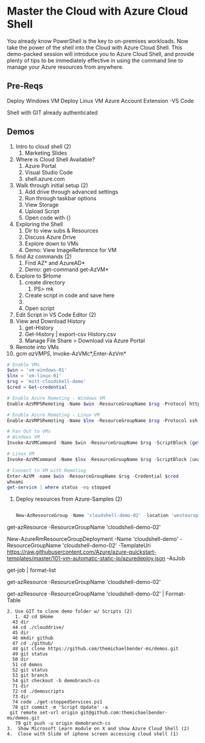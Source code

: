 # Master the Cloud with Azure Cloud Shell

You already know PowerShell is the key to on-premises workloads. Now take the power of the shell into the Cloud with Azure Cloud Shell. This demo-packed session will introduce you to Azure Cloud Shell, and provide plenty of tips to be immediately effective in using the command line to manage your Azure resources from anywhere.

## Pre-Reqs

Deploy Windows VM
Deploy Linux VM
Azure Account Extension -VS Code

Shell with GIT already authenticated
## Demos

1. Intro to cloud shell (2)
   1. Marketing Slides
2. Where is Cloud Shell Available?
   1. Azure Portal
   2. Visual Studio Code
   3. shell.azure.com
3. Walk through initial setup (2)
   1. Add drive through advanced settings
   2. Run through taskbar options
   3. View Storage
   4. Upload Script
   5. Open code with {}
4. Exploring the Shell
   1. Dir to view subs & Resources
   2. Discuss Azure Drive
   3. Explore down to VMs
   4. Demo: View ImageReference for VM
5. find Az commands (2)
   1. Find AZ* and AzureAD*
   2. Demo: get-command get-AzVM*
6. Explore to $Home
   1. create directory
      1. PS> mk
   2. Create script in code and save here
   3. 
   4. Open script
7. Edit Script in VS Code Editor (2)
8. View and Download History
   1. get-History
   2. Get-History | export-csv History.csv
   3. Manage File Share > Download via Azure Portal
9.  Remote into VMs
   4. gcm *azVMPS*, Invoke-AzVMc*,Enter-AzVm*

```PowerShell
# Enable VMs
$win = 'vm-windows-01'
$lnx = 'vm-linux-01'
$rsg = 'mitt-cloudshell-demo'
$cred = Get-credential

# Enable Azure Remoting - Windows VM
Enable-AzVMPSRemoting -Name $win -ResourceGroupName $rsg -Protocol https -OsType Windows

# Enable Azure Remoting - Linux VM
Enable-AzVMPSRemoting -Name $lnx -ResourceGroupName $rsg -Protocol ssh -OsType Linux

# Fan Out to VMs
# Windows VM
Invoke-AzVMCommand -Name $win -ResourceGroupName $rsg -ScriptBlock {get-service win*} -Credential $cred

# Linux VM
Invoke-AzVMCommand -Name $lnx -ResourceGroupName $rsg -ScriptBlock {uname -a} -UserName michael -KeyFilePath /home/michael/.ssh/id_rsa

# Connect to VM with Remoting
Enter-AzVM -name $win -ResourceGroupName $rsg -Credential $cred
whoami
get-service | where status -eq stopped
```

1. Deploy resources from Azure-Samples (2)
   ```PowerShell

   New-AzResourceGroup -Name 'cloudshell-demo-02' -location 'westeurope'

get-azResource -ResourceGroupName 'cloudshell-demo-02'

New-AzureRmResourceGroupDeployment -Name 'cloudshell-demo' -ResourceGroupName 'cloudshell-demo-02' -TemplateUri https://raw.githubusercontent.com/Azure/azure-quickstart-templates/master/101-vm-automatic-static-ip/azuredeploy.json   -AsJob

get-job | format-list

get-azResource -ResourceGroupName 'cloudshell-demo-02'

get-azResource -ResourceGroupName 'cloudshell-demo-02' | Format-Table
```
2. Use GIT to clone demo folder w/ Scripts (2)
   1. 42 cd $Home
  43 dir
  44 cd ./clouddrive/
  45 dir
  46 mkdir github
  47 cd ./github/
  48 git clone https://github.com/themichaelbender-ms/demos.git
  49 git status
  50 dir
  51 cd demos
  52 git status
  53 git branch
  54 git checkout -b demobranch-cs
  71 dir
  72 cd ./demoscripts
  73 dir
  74 code ./get-stoppedServices.ps1
  78 git commit -m 'Script Update' -a
 git remote set-url origin git@github.com:themichaelbender-ms/demos.git
   79 git push -u origin demobranch-cs
3.  Show Microsoft Learn module on X and show Azure Cloud Shell (2)
4.  Close with Slide of iphone screen accessing cloud shell (1)

